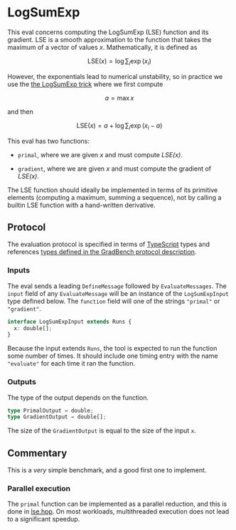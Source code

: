 # LogSumExp

This eval concerns computing the LogSumExp (LSE) function and its
gradient. LSE is a smooth approximation to the function that takes the
maximum of a vector of values $x$. Mathematically, it is defined as

```math
\text{LSE}(x) = \log \sum_i \exp(x_i)
```

However, the exponentials lead to numerical unstability, so in
practice we use the [the LogSumExp trick][] where we first compute

```math
a = \max x
```

and then

```math
\text{LSE}(x) = a + \log \sum_i \exp(x_i-a)
```

This eval has two functions:

- `primal`, where we are given _x_ and must compute _LSE(x)_.

- `gradient`, where we are given _x_ and must compute the gradient of
  _LSE(x)_.

The LSE function should ideally be implemented in terms of its
primitive elements (computing a maximum, summing a sequence), not by
calling a builtin LSE function with a hand-written derivative.

## Protocol

The evaluation protocol is specified in terms of [TypeScript][] types
and references [types defined in the GradBench protocol
description][protocol].

### Inputs

The eval sends a leading `DefineMessage` followed by
`EvaluateMessages`. The `input` field of any `EvaluateMessage` will be
an instance of the `LogSumExpInput` type defined below. The `function`
field will one of the strings `"primal"` or `"gradient"`.

```typescript
interface LogSumExpInput extends Runs {
  x: double[];
}
```

Because the input extends `Runs`, the tool is expected to run the
function some number of times. It should include one timing entry with
the name `"evaluate"` for each time it ran the function.

### Outputs

The type of the output depends on the function.

```typescript
type PrimalOutput = double;
type GradientOutput = double[];
```

The size of the `GradientOutput` is equal to the size of the input
`x`.

## Commentary

This is a _very_ simple benchmark, and a good first one to implement.

### Parallel execution

The `primal` function can be implemented as a parallel reduction, and
this is done in [lse.hpp][]. On most workloads, multithreaded
execution does not lead to a significant speedup.

[the LogSumExp trick]: https://gregorygundersen.com/blog/2020/02/09/log-sum-exp/
[protocol]: /CONTRIBUTING.md#types
[typescript]: https://www.typescriptlang.org/
[lse.hpp]: /cpp/gradbench/evals/lse.hpp
